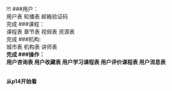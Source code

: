 !!!
###用户：<br>
用户表 轮播表 邮箱验证码
<br>完成
###课程：<br>
课程表 章节表 视频表 资源表
<br>完成
###机构:<br>
城市表 机构表 讲师表
<br><strong>完成<strong>
###操作：<br>
用户咨询表 用户收藏表 用户学习课程表 用户评价课程表 用户消息表

<br>
从p14开始看